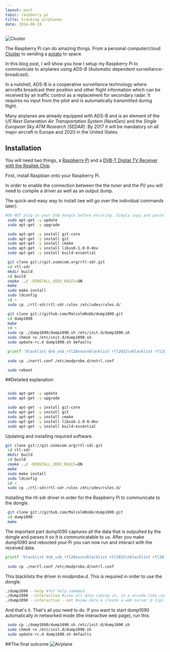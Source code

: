 ```yaml
---
layout: post
topic: raspberry pi
title: tracking airplanes
date: 2014-08-18
---
```


![Cluster](/img/cluster.jpg)

The Raspberry Pi can do amazing things. From a personal computer/cloud [Cluster](http://likemagicappears.com/projects/raspberry-pi-cluster/) to sending a [potato](http://www.daveakerman.com/) to space. 

In this blog post, I will show you how I setup my Raspberry Pi to communicate to airplanes using _ADS-B_ (Automatic dependent surveillance-broadcast).

In a nutshell, ADS-B is a cooperative surveillance technology where aircrafts broadcast their position and other flight information which can be received by air traffic control as a replacement for secondary radar. It requires no input from the pilot and is automatically transmitted during flight.

Many airplanes are already equipped with ADS-B and is an element of the _US Next Generation Air Transportation System (NextGen)_ and the _Single European Sky ATM Research (SEDAR)_. By 2017 it will be mandatory on all major aircraft in Europe and 2020 in the United States.

## Installation

You will need two things, a [Raspberry Pi](http://www.raspberrypi.org/) and a [DVB-T Digital TV Receiver with the Realtek Chip](http://www.dx.com/p/dvb-t-digital-tv-receiver-usb-dongle-w-fm-remote-control-antenna-black-149928). 

First, install Raspbian onto your Raspberry Pi.

In order to enable the connection between the the _tuner_ and the _Pi)_ you will need to compile a driver as well as an output dump.

The quick-and-easy way to install (we will go over the individual commands later):

```bash
#DO NOT plug in your USB dongle before excuting. Simply copy and paste these commands into your root directory and plug in your dongle after reboot. Your web-server will be located at {ip}:8080
 sudo apt-get -y update
 sudo apt-get -y upgrade

 sudo apt-get -y install git-core
 sudo apt-get -y install git
 sudo apt-get -y install cmake
 sudo apt-get -y install libusb-1.0-0-dev
 sudo apt-get -y install build-essential

 git clone git://git.osmocom.org/rtl-sdr.git
 cd rtl-sdr
 mkdir build
 cd build
 cmake ../ -DINSTALL_UDEV_RULES=ON
 make
 sudo make install
 sudo ldconfig
 cd ~
 sudo cp ./rtl-sdr/rtl-sdr.rules /etc/udev/rules.d/

 git clone git://github.com/MalcolmRobb/dump1090.git
 cd dump1090
 make
 cd ~
 sudo cp ./dump1090/dump1090.sh /etc/init.d/dump1090.sh
 sudo chmod +x /etc/init.d/dump1090.sh
 sudo update-rc.d dump1090.sh defaults

 printf 'blacklist dvb_usb_rtl28xxu\nblacklist rtl2832\nblacklist rtl2830\n' > nortl.conf
 
 sudo cp ./nortl.conf /etc/modprobe.d/notrl.conf

 sudo reboot
```

##Detailed explanation

```bash

 sudo apt-get -y update
 sudo apt-get -y upgrade

 sudo apt-get -y install git-core
 sudo apt-get -y install git
 sudo apt-get -y install cmake
 sudo apt-get -y install libusb-1.0-0-dev
 sudo apt-get -y install build-essential
```
Updating and installing required software.

```bash
git clone git://git.osmocom.org/rtl-sdr.git
 cd rtl-sdr
 mkdir build
 cd build
 cmake ../ -DINSTALL_UDEV_RULES=ON
 make
 sudo make install
 sudo ldconfig
 cd ~
 sudo cp ./rtl-sdr/rtl-sdr.rules /etc/udev/rules.d/
```
Installing the rtl-sdr driver in order for the Raspberry Pi to communicate to the dongle. 

```bash
 git clone git://github.com/MalcolmRobb/dump1090.git
 cd dump1090
 make
```
The important part dump1090 captures all the data that is outputted by the dongle and parses it so it is communicatable to us. After you make dump1090 and rebooted your Pi you can now run and interact with the received data.

```bash
printf 'blacklist dvb_usb_rtl28xxu\nblacklist rtl2832\nblacklist rtl2830\n' > nortl.conf
 
 sudo cp ./nortl.conf /etc/modprobe.d/notrl.conf
```
This blacklists the driver in modprobe.d. This is required in order to use the dongle.

```bash
./dump1090 --help #for help command
./dump1090 --interactive #view all data coming in, in a arcade-like console
./dump1090 --interactive --net #view data & create a web server @ {ip}:8080
```
And that's it. That's all you need to do. If you want to start dump1090 automatically in networked mode (the interactive web page), run this:

```bash
 sudo cp ./dump1090/dump1090.sh /etc/init.d/dump1090.sh
 sudo chmod +x /etc/init.d/dump1090.sh
 sudo update-rc.d dump1090.sh defaults
```
##The final outcome
![Airplane](/img/piairplane.png)
